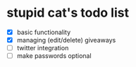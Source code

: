 # stupid cat's todo list

- [x] basic functionality
- [x] managing (edit/delete) giveaways
- [ ] twitter integration
- [ ] make passwords optional